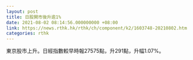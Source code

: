 ```yaml
---
layout: post
title: 日股開市後升逾1%
date: 2021-08-02 08:14:56.000000000 +08:00
link: https://news.rthk.hk/rthk/ch/component/k2/1603748-20210802.htm
categories: rthk
---
```


東京股市上升。日經指數較早時報27575點，升291點，升幅1.07%。
